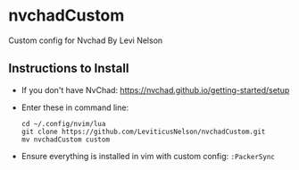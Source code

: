 # nvchadCustom
Custom config for Nvchad By Levi Nelson

## Instructions to Install
- If you don't have NvChad: 
https://nvchad.github.io/getting-started/setup

- Enter these in command line:
&nbsp;
  ```
  cd ~/.config/nvim/lua
  git clone https://github.com/LeviticusNelson/nvchadCustom.git
  mv nvchadCustom custom
  ```
- Ensure everything is installed in vim with custom config:
`:PackerSync`
